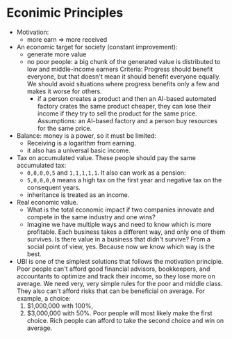 # Econimic Principles

- Motivation:
  - more earn => more received
- An economic target for  society (constant improvement):
  - generate more value
  - no poor people: a big chunk of the generated value is distributed to low and middle-income earners
  Criteria: Progress should benefit everyone, but that doesn't mean it should benefit everyone equally. We should avoid situations where progress benefits only a few and makes it worse for others.
    - if a person creates a product and then an AI-based automated factory crates the same product cheaper, they can lose their income if they try to sell the product for the same price. Assumptions: an AI-based factory and a person buy resources for the same price.
- Balance: money is a power, so it must be limited:
  - Receiving is a logarithm from earning.
  - it also has a universal basic income.
- Tax on accumulated value. These people should pay the same accumulated tax:
  - `0,0,0,0,5` and `1,1,1,1,1`.
  It also can work as a pension:
  - `5,0,0,0,0` means a high tax on the first year and negative tax on the consequent years.
  - inheritance is treated as an income.
- Real economic value.
  - What is the total economic impact if two companies innovate and compete in the same industry and one wins?
  - Imagine we have multiple ways and need to know which is more profitable. Each business takes a different way, and only one of them survives. Is there value in a business that didn't survive? From a social point of view, yes. Because now we know which way is the best.
- UBI is one of the simplest solutions that follows the motivation principle. Poor people can't afford good financial advisors, bookkeepers, and accountants to optimize and track their income, so they lose more on average. We need very, very simple rules for the poor and middle class. They also can't afford risks that can be beneficial on average. For example, a choice:
  1.  $1,000,000 with 100%,
  2.  $3,000,000 with 50%.
  Poor people will most likely make the first choice. Rich people can afford to take the second choice and win on average.
